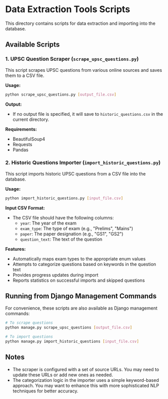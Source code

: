 # Data Extraction Tools Scripts

This directory contains scripts for data extraction and importing into the database.

## Available Scripts

### 1. UPSC Question Scraper (`scrape_upsc_questions.py`)

This script scrapes UPSC questions from various online sources and saves them to a CSV file.

**Usage:**
```bash
python scrape_upsc_questions.py [output_file.csv]
```

**Output:**
- If no output file is specified, it will save to `historic_questions.csv` in the current directory.

**Requirements:**
- BeautifulSoup4
- Requests
- Pandas

### 2. Historic Questions Importer (`import_historic_questions.py`)

This script imports historic UPSC questions from a CSV file into the database.

**Usage:**
```bash
python import_historic_questions.py [input_file.csv]
```

**Input CSV Format:**
- The CSV file should have the following columns:
  - `year`: The year of the exam
  - `exam_type`: The type of exam (e.g., "Prelims", "Mains")
  - `paper`: The paper designation (e.g., "GS1", "GS2")
  - `question_text`: The text of the question

**Features:**
- Automatically maps exam types to the appropriate enum values
- Attempts to categorize questions based on keywords in the question text
- Provides progress updates during import
- Reports statistics on successful imports and skipped questions

## Running from Django Management Commands

For convenience, these scripts are also available as Django management commands:

```bash
# To scrape questions
python manage.py scrape_upsc_questions [output_file.csv]

# To import questions
python manage.py import_historic_questions [input_file.csv]
```

## Notes

- The scraper is configured with a set of source URLs. You may need to update these URLs or add new ones as needed.
- The categorization logic in the importer uses a simple keyword-based approach. You may want to enhance this with more sophisticated NLP techniques for better accuracy. 
